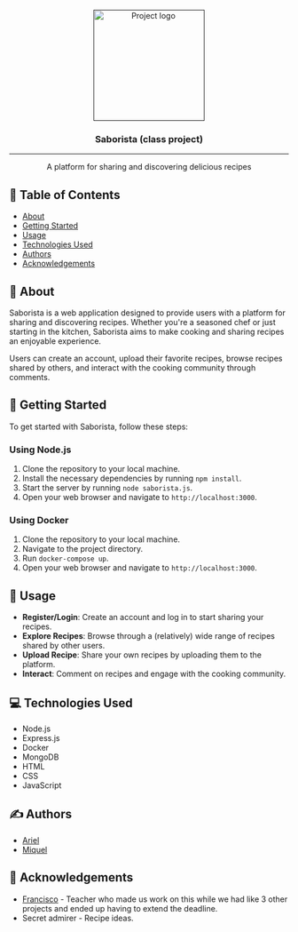 <p align="center">
  <a href="" rel="noopener">
    <img width=200px height=200px src="https://github.com/Ariel-A-C/Saborista/assets/144775269/37f18de3-0ef4-4f90-8240-f7905ab84bcb" alt="Project logo"></a>
</p>

<h3 align="center">Saborista (class project)</h3>

---


<p align="center"> A platform for sharing and discovering delicious recipes
    <br> 
</p>

## 📝 Table of Contents
- [About](#about)
- [Getting Started](#getting_started)
- [Usage](#usage)
- [Technologies Used](#technologies)
- [Authors](#authors)
- [Acknowledgements](#acknowledgement)

## 🧐 About <a name = "about"></a>
Saborista is a web application designed to provide users with a platform for sharing and discovering recipes. Whether you're a seasoned chef or just starting in the kitchen, Saborista aims to make cooking and sharing recipes an enjoyable experience.

Users can create an account, upload their favorite recipes, browse recipes shared by others, and interact with the cooking community through comments.

## 🏁 Getting Started <a name = "getting_started"></a>
To get started with Saborista, follow these steps:

### Using Node.js

1. Clone the repository to your local machine.
2. Install the necessary dependencies by running `npm install`.
3. Start the server by running `node saborista.js`.
4. Open your web browser and navigate to `http://localhost:3000`.

### Using Docker

1. Clone the repository to your local machine.
2. Navigate to the project directory.
3. Run `docker-compose up`.
4. Open your web browser and navigate to `http://localhost:3000`.

## 🎈 Usage <a name="usage"></a>
- **Register/Login**: Create an account and log in to start sharing your recipes.
- **Explore Recipes**: Browse through a (relatively) wide range of recipes shared by other users.
- **Upload Recipe**: Share your own recipes by uploading them to the platform.
- **Interact**: Comment on recipes and engage with the cooking community.

## 💻 Technologies Used <a name = "technologies"></a>
- Node.js
- Express.js
- Docker
- MongoDB
- HTML
- CSS
- JavaScript

## ✍️ Authors <a name = "authors"></a>
- [Ariel](https://github.com/A-r-i-e-l-A)
- [Miquel](https://github.com/miquelnicolas)

## 🎉 Acknowledgements <a name = "acknowledgement"></a>
- [Francisco](https://github.com/fmesasc) - Teacher who made us work on this while we had like 3 other projects and ended up having to extend the deadline.
- Secret admirer - Recipe ideas.
